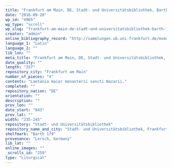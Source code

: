 ```yaml
---
title: "Frankfurt am Main, DE, Stadt- und Universitätsbibliothek, Barth 179"
date: "2016-09-28"
wp_id: "4965"
wp_type: "scroll"
wp_slug: "frankfurt-am-main-de-stadt-und-universitatsbibliothek-barth-179"
creator: "admin"
online_bibliography_record: "http://sammlungen.ub.uni-frankfurt.de/msma/content/titleinfo/1969117"
language_1: "Latin"
language_2: ""
lib_lon: ""
meta_title: "Frankfurt am Main, DE, Stadt- und Universitätsbibliothek, Barth 179"
date_quality: ""
length: "257"
repository_city: "Frankfurt am Main"
number_of_pieces: "4"
contents: "Laetania maior monasterii sancti Nazarii."
completed: ""
repository_nation: "DE"
orientation: ""
description: ""
prov_lon: ""
date_start: "843"
prov_lat: ""
width: "235-245"
repository: "Stadt- und Universitätsbibliothek"
repository_name_and_city: "Stadt- und Universitätsbibliothek, Frankfurt am Main DE"
shelfmark: "Barth 179"
provenance: "Lorsch, Germany"
lib_lat: ""
online_images: ""
_scrolls_id: "259"
type: "Liturgical"
---
```



